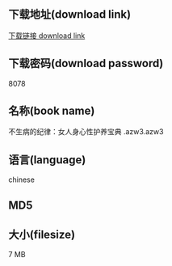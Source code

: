 ## 下载地址(download link)
[下载链接 download link](https://tutu365.netlify.app/?s=%E4%B8%8D%E7%94%9F%E7%97%85%E7%9A%84%E7%BA%AA%E5%BE%8B%EF%BC%9A%E5%A5%B3%E4%BA%BA%E8%BA%AB%E5%BF%83%E6%80%A7%E6%8A%A4%E5%85%BB%E5%AE%9D%E5%85%B8+.azw3)

## 下载密码(download password)
8078

## 名称(book name)
不生病的纪律：女人身心性护养宝典 .azw3.azw3

## 语言(language)
chinese

## MD5


## 大小(filesize)
7 MB
